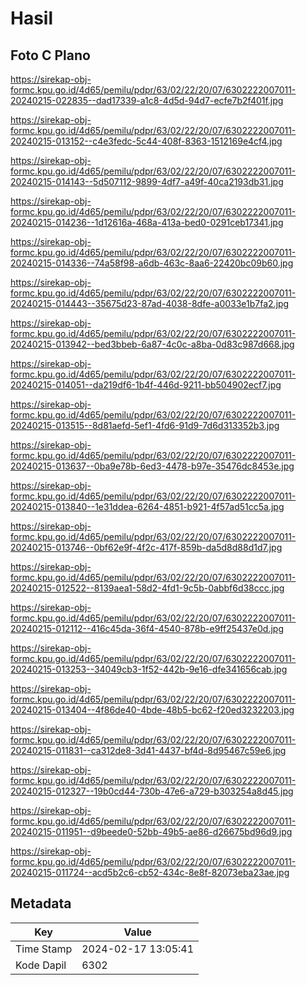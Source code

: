 # Hasil

## Foto C Plano

https://sirekap-obj-formc.kpu.go.id/4d65/pemilu/pdpr/63/02/22/20/07/6302222007011-20240215-022835--dad17339-a1c8-4d5d-94d7-ecfe7b2f401f.jpg

https://sirekap-obj-formc.kpu.go.id/4d65/pemilu/pdpr/63/02/22/20/07/6302222007011-20240215-013152--c4e3fedc-5c44-408f-8363-1512169e4cf4.jpg

https://sirekap-obj-formc.kpu.go.id/4d65/pemilu/pdpr/63/02/22/20/07/6302222007011-20240215-014143--5d507112-9899-4df7-a49f-40ca2193db31.jpg

https://sirekap-obj-formc.kpu.go.id/4d65/pemilu/pdpr/63/02/22/20/07/6302222007011-20240215-014236--1d12616a-468a-413a-bed0-0291ceb17341.jpg

https://sirekap-obj-formc.kpu.go.id/4d65/pemilu/pdpr/63/02/22/20/07/6302222007011-20240215-014336--74a58f98-a6db-463c-8aa6-22420bc09b60.jpg

https://sirekap-obj-formc.kpu.go.id/4d65/pemilu/pdpr/63/02/22/20/07/6302222007011-20240215-014443--35675d23-87ad-4038-8dfe-a0033e1b7fa2.jpg

https://sirekap-obj-formc.kpu.go.id/4d65/pemilu/pdpr/63/02/22/20/07/6302222007011-20240215-013942--bed3bbeb-6a87-4c0c-a8ba-0d83c987d668.jpg

https://sirekap-obj-formc.kpu.go.id/4d65/pemilu/pdpr/63/02/22/20/07/6302222007011-20240215-014051--da219df6-1b4f-446d-9211-bb504902ecf7.jpg

https://sirekap-obj-formc.kpu.go.id/4d65/pemilu/pdpr/63/02/22/20/07/6302222007011-20240215-013515--8d81aefd-5ef1-4fd6-91d9-7d6d313352b3.jpg

https://sirekap-obj-formc.kpu.go.id/4d65/pemilu/pdpr/63/02/22/20/07/6302222007011-20240215-013637--0ba9e78b-6ed3-4478-b97e-35476dc8453e.jpg

https://sirekap-obj-formc.kpu.go.id/4d65/pemilu/pdpr/63/02/22/20/07/6302222007011-20240215-013840--1e31ddea-6264-4851-b921-4f57ad51cc5a.jpg

https://sirekap-obj-formc.kpu.go.id/4d65/pemilu/pdpr/63/02/22/20/07/6302222007011-20240215-013746--0bf62e9f-4f2c-417f-859b-da5d8d88d1d7.jpg

https://sirekap-obj-formc.kpu.go.id/4d65/pemilu/pdpr/63/02/22/20/07/6302222007011-20240215-012522--8139aea1-58d2-4fd1-9c5b-0abbf6d38ccc.jpg

https://sirekap-obj-formc.kpu.go.id/4d65/pemilu/pdpr/63/02/22/20/07/6302222007011-20240215-012112--416c45da-36f4-4540-878b-e9ff25437e0d.jpg

https://sirekap-obj-formc.kpu.go.id/4d65/pemilu/pdpr/63/02/22/20/07/6302222007011-20240215-013253--34049cb3-1f52-442b-9e16-dfe341656cab.jpg

https://sirekap-obj-formc.kpu.go.id/4d65/pemilu/pdpr/63/02/22/20/07/6302222007011-20240215-013404--4f86de40-4bde-48b5-bc62-f20ed3232203.jpg

https://sirekap-obj-formc.kpu.go.id/4d65/pemilu/pdpr/63/02/22/20/07/6302222007011-20240215-011831--ca312de8-3d41-4437-bf4d-8d95467c59e6.jpg

https://sirekap-obj-formc.kpu.go.id/4d65/pemilu/pdpr/63/02/22/20/07/6302222007011-20240215-012327--19b0cd44-730b-47e6-a729-b303254a8d45.jpg

https://sirekap-obj-formc.kpu.go.id/4d65/pemilu/pdpr/63/02/22/20/07/6302222007011-20240215-011951--d9beede0-52bb-49b5-ae86-d26675bd96d9.jpg

https://sirekap-obj-formc.kpu.go.id/4d65/pemilu/pdpr/63/02/22/20/07/6302222007011-20240215-011724--acd5b2c6-cb52-434c-8e8f-82073eba23ae.jpg


## Metadata

| Key        | Value               |
| ---------- | ------------------- |
| Time Stamp | 2024-02-17 13:05:41 |
| Kode Dapil | 6302                |



